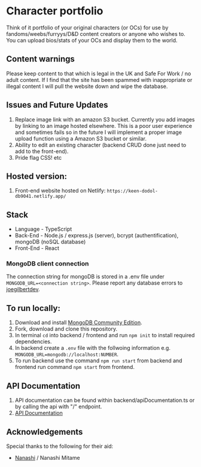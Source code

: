 # Character portfolio

Think of it portfolio of your original characters (or OCs) for use by fandoms/weebs/furryys/D&D content creators or anyone who wishes to. You can upload bios/stats of your OCs and display them to the world.

## Content warnings

Please keep content to that which is legal in the UK and Safe For Work / no adult content. If I find that the site has been spammed with inappropriate or illegal content I will pull the website down and wipe the database.


## Issues and Future Updates

1. Replace image link with an amazon S3 bucket. Currently you add images by linking to an image hosted elsewhere. This is a poor user experience and sometimes fails so in the future I will implement a proper image upload function using a Amazon S3 bucket or similar.
2. Ability to edit an existing character (backend CRUD done just need to add to the front-end).
3. Pride flag CSS!
etc

## Hosted version: 

1. Front-end website hosted on Netlify: `https://keen-dodol-db9041.netlify.app/`

## Stack

- Language - TypeScript
- Back-End - Node.js / express.js (server), bcrypt (authentification), mongoDB (noSQL database)
- Front-End - React

### MongoDB client connection

The connection string for mongoDB is stored in a .env file under `MONGODB_URL=<connection string>`. Please report any database errors to [joegilbertdev](https://github.com/joeglDev).

## To run locally:

1. Download and install [MongoDB Community Edition](https://www.mongodb.com/docs/manual/administration/install-community/).
2. Fork, download and clone this repository.
3. In terminal `cd` into backend / frontend and run `npm init` to install required dependencies.
4. In backend create a `.env` file with the follwoing information e.g. `MONGODB_URL=mongodb://localhost:NUMBER`.
5. To run backend use the command `npm run start` from backend and frontend run command `npm start` from frontend.

## API Documentation

1. API documentation can be found within backend/apiDocumentation.ts or by calling the api with "/" endpoint.
2. [API Documentation](https://character-portfolio-api.herokuapp.com/)

## Acknowledgements

Special thanks to the following for their aid:
- [Nanashi](https://github.com/Mitame) / Nanashi Mitame 



